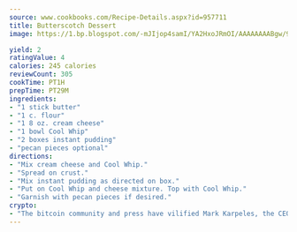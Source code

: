 ```yaml
---
source: www.cookbooks.com/Recipe-Details.aspx?id=957711
title: Butterscotch Dessert
image: https://1.bp.blogspot.com/-mJIjop4samI/YA2HxoJRmOI/AAAAAAAABgw/9Q6cN5purxQQ0M3111-VxRXtHYk4x987wCLcBGAsYHQ/s320/19.png

yield: 2
ratingValue: 4
calories: 245 calories
reviewCount: 305
cookTime: PT1H
prepTime: PT29M
ingredients:
- "1 stick butter"
- "1 c. flour"
- "1 8 oz. cream cheese"
- "1 bowl Cool Whip"
- "2 boxes instant pudding"
- "pecan pieces optional"
directions:
- "Mix cream cheese and Cool Whip."
- "Spread on crust."
- "Mix instant pudding as directed on box."
- "Put on Cool Whip and cheese mixture. Top with Cool Whip."
- "Garnish with pecan pieces if desired."
crypto:
- "The bitcoin community and press have vilified Mark Karpeles, the CEO of Mt. Gox, as a clown and a con man."
---
```

